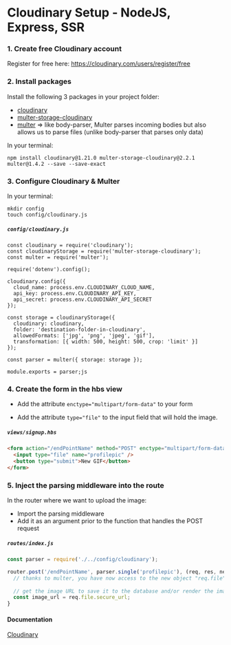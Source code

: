 # Cloudinary Setup - NodeJS, Express, SSR


### 1. Create free Cloudinary account 
Register for free here: <https://cloudinary.com/users/register/free>



### 2. Install packages

Install the following 3 packages in your project folder:
* [cloudinary](https://www.npmjs.com/package/cloudinary)
* [multer-storage-cloudinary](https://www.npmjs.com/package/multer-storage-cloudinary)
* [multer](https://www.npmjs.com/package/multer) => like body-parser, Multer parses incoming bodies but also allows us to parse files  (unlike body-parser that parses only data)

In your terminal:
```
npm install cloudinary@1.21.0 multer-storage-cloudinary@2.2.1 multer@1.4.2 --save --save-exact
```



### 3. Configure Cloudinary & Multer

In your terminal:
```
mkdir config 
touch config/cloudinary.js
```



##### `config/cloudinary.js`

```
const cloudinary = require('cloudinary');
const cloudinaryStorage = require('multer-storage-cloudinary');
const multer = require('multer');

require('dotenv').config();

cloudinary.config({
  cloud_name: process.env.CLOUDINARY_CLOUD_NAME,
  api_key: process.env.CLOUDINARY_API_KEY,
  api_secret: process.env.CLOUDINARY_API_SECRET
});

const storage = cloudinaryStorage({
  cloudinary: cloudinary,
  folder: 'destination-folder-in-cloudinary',
  allowedFormats: ['jpg', 'png', 'jpeg', 'gif'],
  transformation: [{ width: 500, height: 500, crop: 'limit' }]
});
 
const parser = multer({ storage: storage });

module.exports = parser;js
```



### 4. Create the form in the hbs view

* Add the attribute ```enctype="multipart/form-data"``` to your form   

* Add the attribute ```type="file"``` to the input field that will hold the image.

  

##### `views/signup.hbs`

```html
<form action="/endPointName" method="POST" enctype="multipart/form-data">
  <input type="file" name="profilepic" />
  <button type="submit">New GIF</button>
</form>
```



### 5. Inject the parsing middleware into the route

In the router where we want to upload the image: 
* Import the parsing middleware    
* Add it as an argument prior to the function that handles the POST request



##### `routes/index.js`

```js
const parser = require('./../config/cloudinary');

router.post('/endPointName', parser.single('profilepic'), (req, res, next) =>{
  // thanks to multer, you have now access to the new object "req.file"
  
  // get the image URL to save it to the database and/or render the image in your view
  const image_url = req.file.secure_url;
}
```



#### Documentation

[Cloudinary](https://cloudinary.com/documentation)
